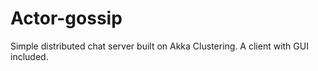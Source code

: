 # Actor-gossip
Simple distributed chat server built on Akka Clustering. A client with GUI included.
